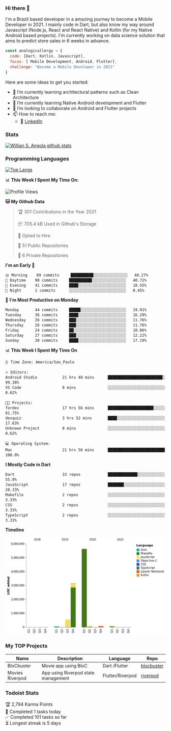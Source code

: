 ### Hi there 👋

I'm a Brazil based developer in a amazing journey to become a Mobile Developer in 2021. I mainly code in Dart, but also know my way around Javascript (Node.js, React and React Native) and Kotlin (for my Native Android based projects). I'm currently working on data science solution that aims to predict store sales in 6 weeks in advance.

```javascript
const analogicallergy = {
  code: [Dart, Kotlin, Javascript],
  focus: [ Mobile Development, Android, Flutter],
  challenge: "Become a Mobile Developer in 2021"
}
```

Here are some ideas to get you started:

- 🔭 I’m currently learning architectural patterns such as Clean Architecture
- 🌱 I’m currently learning Native Android development and Flutter
- 👯 I’m looking to collaborate on Android and Flutter projects
- 📫 How to reach me:
  - :office: [LinkedIn](https://www.linkedin.com/in/wsabsi/)

### Stats

[![Willian S. Angola github stats](https://github-readme-stats.vercel.app/api?username=analogicallergy&count_private=true&show_icons=true&theme=radical&hide_rank=false)](https://github.com/anuraghazra/github-readme-stats)

### Programming Languages

[![Top Langs](https://github-readme-stats.vercel.app/api/top-langs/?username=analogicallergy)](https://github.com/analogicallergy/github-readme-stats)

📊 **This Week I Spent My Time On:**

<!--START_SECTION:waka-->
![Profile Views](http://img.shields.io/badge/Profile%20Views-11-blue)

**🐱 My Github Data** 

> 🏆 301 Contributions in the Year 2021
 > 
> 📦 705.4 kB Used in Github's Storage 
 > 
> 💼 Opted to Hire
 > 
> 📜 51 Public Repositories 
 > 
> 🔑 6 Private Repositories  
 > 
**I'm an Early 🐤** 

```text
🌞 Morning    89 commits     ██████████░░░░░░░░░░░░░░░   40.27% 
🌆 Daytime    90 commits     ██████████░░░░░░░░░░░░░░░   40.72% 
🌃 Evening    41 commits     ████░░░░░░░░░░░░░░░░░░░░░   18.55% 
🌙 Night      1 commits      ░░░░░░░░░░░░░░░░░░░░░░░░░   0.45%

```
📅 **I'm Most Productive on Monday** 

```text
Monday       44 commits     █████░░░░░░░░░░░░░░░░░░░░   19.91% 
Tuesday      36 commits     ████░░░░░░░░░░░░░░░░░░░░░   16.29% 
Wednesday    26 commits     ███░░░░░░░░░░░░░░░░░░░░░░   11.76% 
Thursday     26 commits     ███░░░░░░░░░░░░░░░░░░░░░░   11.76% 
Friday       24 commits     ██░░░░░░░░░░░░░░░░░░░░░░░   10.86% 
Saturday     27 commits     ███░░░░░░░░░░░░░░░░░░░░░░   12.22% 
Sunday       38 commits     ████░░░░░░░░░░░░░░░░░░░░░   17.19%

```


📊 **This Week I Spent My Time On** 

```text
⌚︎ Time Zone: America/Sao_Paulo

🔥 Editors: 
Android Studio           21 hrs 48 mins      ████████████████████████░   99.38% 
VS Code                  8 mins              ░░░░░░░░░░░░░░░░░░░░░░░░░   0.62%

🐱‍💻 Projects: 
fordev                   17 hrs 56 mins      ████████████████████░░░░░   81.75% 
devquiz                  3 hrs 52 mins       ████░░░░░░░░░░░░░░░░░░░░░   17.63% 
Unknown Project          8 mins              ░░░░░░░░░░░░░░░░░░░░░░░░░   0.62%

💻 Operating System: 
Mac                      21 hrs 56 mins      █████████████████████████   100.0%

```

**I Mostly Code in Dart** 

```text
Dart                     33 repos            █████████████░░░░░░░░░░░░   55.0% 
JavaScript               17 repos            ███████░░░░░░░░░░░░░░░░░░   28.33% 
Makefile                 2 repos             ░░░░░░░░░░░░░░░░░░░░░░░░░   3.33% 
CSS                      2 repos             ░░░░░░░░░░░░░░░░░░░░░░░░░   3.33% 
TypeScript               2 repos             ░░░░░░░░░░░░░░░░░░░░░░░░░   3.33%

```


**Timeline**

![Chart not found](https://raw.githubusercontent.com/AnalogicAllergy/AnalogicAllergy/main/charts/bar_graph.png) 


<!--END_SECTION:waka-->

### My TOP Projects

| Name            | Description                         | Language         | Repo                                                           |
| --------------- | ----------------------------------- | ---------------- | -------------------------------------------------------------- |
| BloCbuster      | Movie app using BloC                | Dart /Flutter    | [blocbuster](https://github.com/AnalogicAllergy/blocbuster)    |
| Movies Riverpod | App using Riverpod state management | Flutter/Riverpod | [riverpod](https://github.com/AnalogicAllergy/movies_riverpod) |

### Todoist Stats

<!-- TODO-IST:START -->
🏆  2,794 Karma Points           
🌸  Completed 1 tasks today           
✅  Completed 101 tasks so far           
⏳  Longest streak is 5 days
<!-- TODO-IST:END -->
